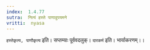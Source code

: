 ```yaml
---
index:  1.4.77
sutra:  नित्यं हस्ते पाणावुपयमने
vritti:  nyasa
---
```


`हस्तेकृत्य, पाणौकृत्य` इति। सप्तम्याः पूर्ववदलुक्। `दारकर्म` इति। भार्याकरणम्।।

